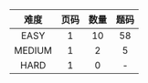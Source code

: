 |  难度  | 页码 | 数量 | 题码 |
| :----: | :--: | :--: | :--: |
|  EASY  |  1   |  10  |  58  |
| MEDIUM |  1   |  2   |  5   |
|  HARD  |  1   |  0   |  -   |

<!-- ls *EASY.js | wc -l -->
<!-- ls *MEDIUM.js | wc -l -->
<!-- ls *HARD.js | wc -l -->
